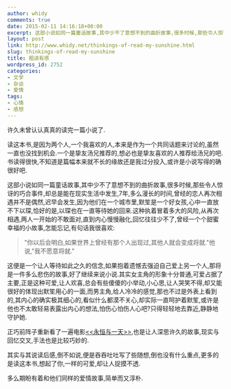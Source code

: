 ```yaml
---
author: whidy
comments: true
date: 2015-02-11 14:16:18+00:00
excerpt: 这部小说如同一篇童话故事,其中少不了意想不到的曲折故事,很多时候,那些令人惊讶的巧合事件,却总是能在现实生活中发生,7年,多么漫长的时间,曾经的恋人再次相遇
layout: post
link: http://www.whidy.net/thinkings-of-read-my-sunshine.html
slug: thinkings-of-read-my-sunshine
title: 粗读有感
wordpress_id: 2752
categories:
- 文学
- 杂谈
- 爱情
tags:
- 心情
- 感想
---
```


许久未曾认认真真的读完一篇小说了.

读这本书,是因为两个人,一个我喜欢的人,本来是作为一个共同话题来讨论的,虽然一直也没找到机会.一个是挚友汤兄推荐的,想必也是挚友喜欢的人推荐给汤兄的吧.书读得很快,不知道是篇幅本来就不长的缘故还是我过分投入,或许是小说写得的确很好吧.

这部小说如同一篇童话故事,其中少不了意想不到的曲折故事,很多时候,那些令人惊讶的巧合事件,却总是能在现实生活中发生,7年,多么漫长的时间,曾经的恋人再次相遇并不是偶然,迟早会发生,因为他们在一个城市里,默笙是一个好女孩,心中一直放不下以琛,恰好的是,以琛也在一直等待她的回来.这种执着冒着多大的风险,从再次相遇,两人一开始的不敢面对,直到内心慢慢融化,回忆往往少不了,曾经一个个甜蜜幸福的小故事,怎能忘记,有句话我很喜欢:


<blockquote>"你以后会明白,如果世界上曾经有那个人出现过,其他人就会变成将就."他说,"我不愿意将就."</blockquote>


这便是一个让人等待如此之久的信念,如果抱着遗憾去强迫自己爱上另一个人,那将是一件多么悲伤的故事,好了继续来说小说.其实女主角的形象十分普通,可爱占据了主要,正是这种可爱,让人欢喜,总会有些傻傻的小举动,小心思,让人哭笑不得,却又能很好的体现出默笙用心的一面,而男主角,给人冷冷的感觉,那也不过是外表上看到的,其内心的确实极其细心的,看似什么都漠不关心,却实际一直呵护着默笙,或许是他也不太敢轻易表露出内心的想法,怕伤心怕伤人心吧?只得轻轻地去靠近,静静地守护她.

正巧前阵子重新看了一遍电影[<<永恒与一天>>](https://en.wikipedia.org/wiki/Eternity_and_a_Day),也是让人深思许久的故事,现实与回忆交叉,手法也是比较巧妙的.

其实与其说读后感,倒不如说,便是吞吞吐吐写了些随想,倒也没有什么重点,更多的是读这本书,想起了你,一样的可爱,却让人捉摸不透.

多么期盼有着和他们同样的爱情故事,简单而又淳朴.
